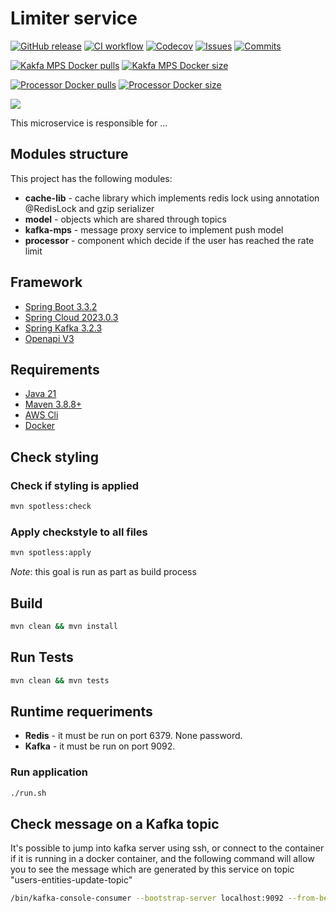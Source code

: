 
# Limiter service

[![GitHub release](https://img.shields.io/github/release/sjexpos/ecomm-limiter-service.svg?style=plastic)](https://github.com/sjexpos/ecomm-limiter-service/releases/latest)
[![CI workflow](https://img.shields.io/github/actions/workflow/status/sjexpos/ecomm-limiter-service/ci.yaml?branch=main&label=ci&logo=github&style=plastic)](https://github.com/sjexpos/ecomm-limiter-service/actions?workflow=CI)
[![Codecov](https://img.shields.io/codecov/c/github/sjexpos/ecomm-limiter-service?logo=codecov&style=plastic)](https://codecov.io/gh/sjexpos/ecomm-limiter-service)
[![Issues](https://img.shields.io/github/issues-search/sjexpos/ecomm-limiter-service?query=is%3Aopen&label=issues&style=plastic)](https://github.com/sjexpos/ecomm-limiter-service/issues)
[![Commits](https://img.shields.io/github/last-commit/sjexpos/ecomm-limiter-service?logo=github&style=plastic)](https://github.com/sjexpos/ecomm-limiter-service/commits)


[![Kakfa MPS Docker pulls](https://img.shields.io/docker/pulls/sjexposecomm/limiter-kafka-mps?logo=docker&style=plastic&label=Kakfa%20MPS%20pulls)](https://hub.docker.com/r/sjexposecomm/limiter-kafka-mps)
[![Kakfa MPS Docker size](https://img.shields.io/docker/image-size/sjexposecomm/limiter-kafka-mps?logo=docker&style=plastic&label=Kakfa%20MPS%20%20size)](https://hub.docker.com/r/sjexposecomm/limiter-kafka-mps/tags)


[![Processor Docker pulls](https://img.shields.io/docker/pulls/sjexposecomm/limiter-processor?logo=docker&style=plastic&label=Processor%20pulls)](https://hub.docker.com/r/sjexposecomm/limiter-processor)
[![Processor Docker size](https://img.shields.io/docker/image-size/sjexposecomm/limiter-processor?logo=docker&style=plastic&label=Processor%size)](https://hub.docker.com/r/sjexposecomm/limiter-processor/tags)

![](docs/images/arch-limiter.png)

This microservice is responsible for ...


## Modules structure

This project has the following modules:

* **cache-lib** - cache library which implements redis lock using annotation @RedisLock and gzip serializer
* **model** - objects which are shared through topics
* **kafka-mps** - message proxy service to implement push model
* **processor** - component which decide if the user has reached the rate limit

## Framework

* [Spring Boot 3.3.2](https://spring.io/projects/spring-boot/)
* [Spring Cloud 2023.0.3](https://spring.io/projects/spring-cloud)
* [Spring Kafka 3.2.3](https://spring.io/projects/spring-kafka)
* [Openapi V3](https://swagger.io/specification/)

## Requirements

* [Java 21](https://openjdk.org/install/)
* [Maven 3.8.8+](https://maven.apache.org/download.cgi)
* [AWS Cli](https://aws.amazon.com/es/cli/)
* [Docker](https://www.docker.com/)

## Check styling

### Check if styling is applied

```bash
mvn spotless:check 
```

### Apply checkstyle to all files

```bash
mvn spotless:apply 
```

*Note*: this goal is run as part as build process

## Build

```bash
mvn clean && mvn install
```

## Run Tests
```bash
mvn clean && mvn tests
```

## Runtime requeriments

* **Redis** - it must be run on port 6379. None password.
* **Kafka** - it must be run on port 9092.

### Run application
```bash
./run.sh
```

## Check message on a Kafka topic

It's possible to jump into kafka server using ssh, or connect to the container if it is running in a docker container,
and the following command will allow you to see the message which are generated by this service on topic "users-entities-update-topic"

```bash
/bin/kafka-console-consumer --bootstrap-server localhost:9092 --from-beginning --topic users-entities-update-topic
```

